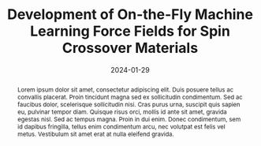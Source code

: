 ---
title: "Development of On-the-Fly Machine Learning Force Fields for Spin Crossover Materials"
summary: Supervised by Prof. Ben Powell and Dr Carla Verdi
authors:
- admin
date: 2024-01-29
doi: ""

publication_types: ["article"]

abstract: Lorem ipsum dolor sit amet, consectetur adipiscing elit. Duis posuere tellus ac convallis placerat. Proin tincidunt magna sed ex sollicitudin condimentum. Sed ac faucibus dolor, scelerisque sollicitudin nisi. Cras purus urna, suscipit quis sapien eu, pulvinar tempor diam. Quisque risus orci, mollis id ante sit amet, gravida egestas nisl. Sed ac tempus magna. Proin in dui enim. Donec condimentum, sem id dapibus fringilla, tellus enim condimentum arcu, nec volutpat est felis vel metus. Vestibulum sit amet erat at nulla eleifend gravida.

tags:
  - ML
  - AIMD
  - VASP
featured: false

image:
  caption: 'Image credit: Huiwen Tan'
  focal_point: ""
  preview_only: ture

projects: []

slides: ""
---